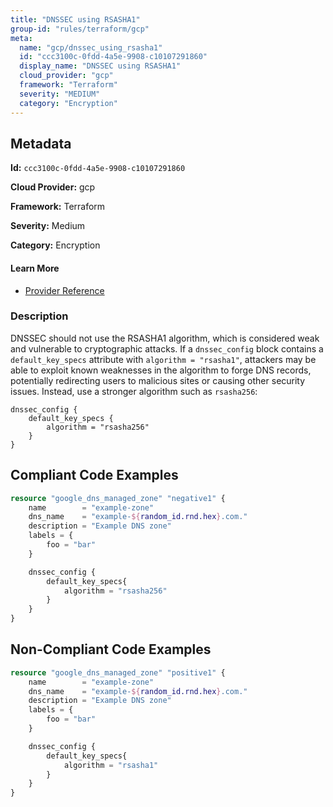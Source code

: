 ```yaml
---
title: "DNSSEC using RSASHA1"
group-id: "rules/terraform/gcp"
meta:
  name: "gcp/dnssec_using_rsasha1"
  id: "ccc3100c-0fdd-4a5e-9908-c10107291860"
  display_name: "DNSSEC using RSASHA1"
  cloud_provider: "gcp"
  framework: "Terraform"
  severity: "MEDIUM"
  category: "Encryption"
---
```

## Metadata

**Id:** `ccc3100c-0fdd-4a5e-9908-c10107291860`

**Cloud Provider:** gcp

**Framework:** Terraform

**Severity:** Medium

**Category:** Encryption

#### Learn More

 - [Provider Reference](https://registry.terraform.io/providers/hashicorp/google/latest/docs/resources/dns_managed_zone#algorithm)

### Description

 DNSSEC should not use the RSASHA1 algorithm, which is considered weak and vulnerable to cryptographic attacks. If a `dnssec_config` block contains a `default_key_specs` attribute with `algorithm = "rsasha1"`, attackers may be able to exploit known weaknesses in the algorithm to forge DNS records, potentially redirecting users to malicious sites or causing other security issues. Instead, use a stronger algorithm such as `rsasha256`:

```
dnssec_config {
    default_key_specs {
        algorithm = "rsasha256"
    }
}
```


## Compliant Code Examples
```terraform
resource "google_dns_managed_zone" "negative1" {
    name        = "example-zone"
    dns_name    = "example-${random_id.rnd.hex}.com."
    description = "Example DNS zone"
    labels = {
        foo = "bar"
    }

    dnssec_config {
        default_key_specs{
            algorithm = "rsasha256"
        }
    }
}


```
## Non-Compliant Code Examples
```terraform
resource "google_dns_managed_zone" "positive1" {
    name        = "example-zone"
    dns_name    = "example-${random_id.rnd.hex}.com."
    description = "Example DNS zone"
    labels = {
        foo = "bar"
    }

    dnssec_config {
        default_key_specs{
            algorithm = "rsasha1"
        }
    }
}

```